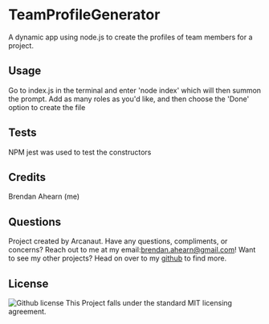 # TeamProfileGenerator
A dynamic app using node.js to create the profiles of team members for a project.


## Usage
  Go to index.js in the terminal and enter 'node index' which will then summon the prompt. Add as many roles as you'd like, and then choose the 'Done' option to create the file

  ## Tests
  NPM jest was used to test the constructors

## Credits
  Brendan Ahearn (me)
  ## Questions
  Project created by Arcanaut. Have any questions, compliments, or concerns? Reach out to me at my email:<brendan.ahearn@gmail.com>! Want to see my other projects? 
  Head on over to my [github](https://www.github.com/Arcanaut) to find more.

  ## License
  ![Github license](http://img.shields.io/badge/license-MIT-green.svg)
  This Project falls under the standard MIT licensing agreement. 